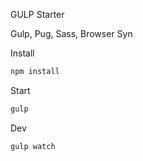 GULP Starter

Gulp, Pug, Sass, Browser Syn

Install
```bash
npm install
```

Start
```bash
gulp
```

Dev
```bash
gulp watch
```